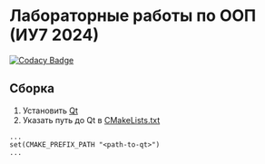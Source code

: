 # Лабораторные работы по ООП (ИУ7 2024)

[![Codacy Badge](https://app.codacy.com/project/badge/Grade/b71de50ffec145929f75cc348d945446)](https://app.codacy.com/gh/sersoid/bmstulabs-iu7-sem4-oop/dashboard?utm_source=gh&utm_medium=referral&utm_content=&utm_campaign=Badge_grade)

## Сборка

1. Установить [Qt](https://www.qt.io/)
2. Указать путь до Qt в [CMakeLists.txt](https://github.com/sersoid/bmstulabs-iu7-sem4-oop/blob/master/CMakeLists.txt#L10)
```
...
set(CMAKE_PREFIX_PATH "<path-to-qt>")
...
```

